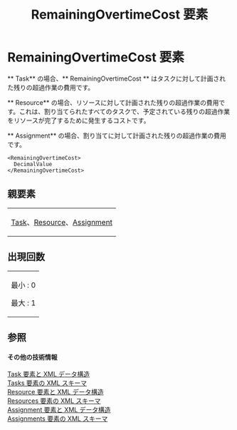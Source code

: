 ﻿---
title: RemainingOvertimeCost 要素
TOCTitle: RemainingOvertimeCost 要素
ms:assetid: cf512235-cff9-465e-a1a8-883caa8827a0
ms:mtpsurl: https://msdn.microsoft.com/ja-jp/library/Bb968690(v=office.12)
ms:contentKeyID: 16747624
ms.date: 06/30/2008
mtps_version: v=office.12
ms.translationtype: HT
---

# RemainingOvertimeCost 要素

** Task** の場合、** RemainingOvertimeCost ** はタスクに対して計画された残りの超過作業の費用です。

** Resource** の場合、リソースに対して計画された残りの超過作業の費用です。これは、割り当てられたすべてのタスクで、予定されている残りの超過作業をリソースが完了するために発生するコストです。

** Assignment** の場合、割り当てに対して計画された残りの超過作業の費用です。

    <RemainingOvertimeCost>
      DecimalValue
    </RemainingOvertimeCost>

## 親要素

<table>
<colgroup>
<col style="width: 100%" />
</colgroup>
<tbody>
<tr class="odd">
<td><p><a href="task-element.md">Task</a>、<a href="resource-element.md">Resource</a>、<a href="assignment-element.md">Assignment</a></p></td>
</tr>
</tbody>
</table>


## 出現回数


<table>
<colgroup>
<col style="width: 100%" />
</colgroup>
<tbody>
<tr class="odd">
<td><p>最小 : 0</p>
<p>最大 : 1</p></td>
</tr>
</tbody>
</table>


## 参照

#### その他の技術情報

[Task 要素と XML データ構造](task-elements-and-xml-structure.md)  
[Tasks 要素の XML スキーマ](xml-schema-for-the-tasks-element.md)  
[Resource 要素と XML データ構造](resource-elements-and-xml-structure.md)  
[Resources 要素の XML スキーマ](xml-schema-for-the-resources-element.md)  
[Assignment 要素と XML データ構造](assignment-elements-and-xml-structure.md)  
[Assignments 要素の XML スキーマ](xml-schema-for-the-assignments-element.md)

